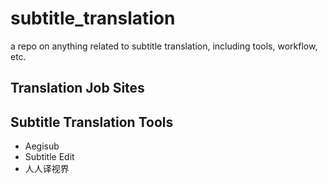 # subtitle_translation
a repo on anything related to subtitle translation, including tools, workflow, etc.
## Translation Job Sites  

## Subtitle Translation Tools  
- Aegisub
- Subtitle Edit
- 人人译视界

